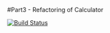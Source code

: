 #Part3 - Refactoring of Calculator

[![Build Status](https://app.travis-ci.com/kkp58/calc2.svg?branch=part3)](https://app.travis-ci.com/kkp58/calc2)